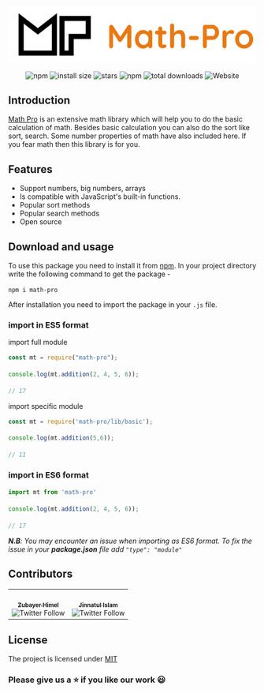 <div align='center'>

![img](img/Group%204.png)

![npm](https://badgen.net/npm/v/math-pro)
![install size](https://badgen.net/packagephobia/install/math-pro)
![stars](https://badgen.net/github/stars/pro-js/math-pro)
![npm](https://img.shields.io/npm/dw/math-pro)
![total downloads](https://badgen.net/npm/dt/math-pro)
![Website](https://img.shields.io/website?down_color=lightgrey&down_message=down&up_color=green&up_message=up&url=https%3A%2F%2Fpro-js.github.io%2Fmath-pro-site%2F)

</div>

## Introduction

[Math Pro](https://pro-js.github.io/math-pro-site/) is an extensive math library which will help you to do the basic calculation of math. Besides basic calculation you can also do the sort like sort, search. Some number properties of math have also included here. If you fear math then this library is for you.

## Features

- Support numbers, big numbers, arrays
- Is compatible with JavaScript's built-in functions.
- Popular sort methods
- Popular search methods
- Open source

## Download and usage

To use this package you need to install it from [npm](https://www.npmjs.com/package/math-pro). In your project directory write the following command to get the package -

`npm i math-pro`


After installation you need to import the package in your `.js` file.

### import in ES5 format

import full module

```js
const mt = require("math-pro");

console.log(mt.addition(2, 4, 5, 6));

// 17
```
import specific module
```js
const mt = require('math-pro/lib/basic');

console.log(mt.addition(5,6));

// 11

```

### import in ES6 format 

```js
import mt from 'math-pro'

console.log(mt.addition(2, 4, 5, 6));

// 17
```
_**N.B**: You may encounter an issue when importing as ES6 format. To fix the issue in your **package.json** file add `"type": "module"`_


## Contributors
<table>
<tr>
<td align="center"><a href="https://zubayerhimel.github.io"><img src="https://avatars0.githubusercontent.com/u/29758443?v=4" width="100px;" alt=""/><br /><sub><b>Zubayer Himel</b></sub></a><br /><img alt="Twitter Follow" src="https://img.shields.io/twitter/follow/zubayerhimel0?label=follow&style=social"></td>
<td align="center"><a href="http://aboutmorol.herokuapp.com/"><img src="https://avatars0.githubusercontent.com/jinnatul" width="100px;" alt=""/><br /><sub><b>Jinnatul Islam</b></sub></a><br /><img alt="Twitter Follow" src="https://img.shields.io/twitter/follow/morolswediu?label=follow&style=social"></td>
</tr>
</table>

## License

The project is licensed under [MIT](LICENSE)

### Please give us a :star: if you like our work :smiley: